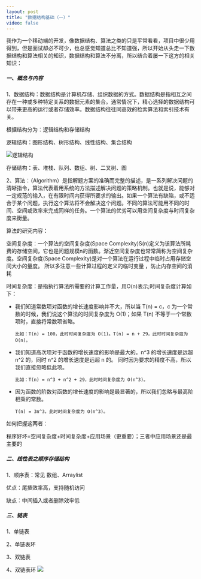 ```yaml
---
layout: post
title: "数据结构基础（一）"
video: false
---
```


​	我作为一个移动端的开发，像数据结构、算法之类的只是平常看看，项目中很少用得到，但是面试却必不可少，也总感觉知道总比不知道强，所以开始从头走一下数据结构和算法相关的知识，数据结构和算法不分离，所以结合着屡一下这方的相关知识：

##### 一、概念与内容

1、数据结构：数据结构是计算机存储、组织数据的方式。数据结构是指相互之间存在一种或多种特定关系的数据元素的集合。通常情况下，精心选择的数据结构可以带来更高的运行或者存储效率。数据结构往往同高效的检索算法和索引技术有关。

根据结构分为：逻辑结构和存储结构

逻辑结构：图形结构、树形结构、线性结构、集合结构   

![逻辑结构](http://qn.bingying.online/18-12-18/88912005.jpg)

存储结构：表、堆栈、队列、数组、树、二叉树、图

2、算法：（Algorithm）是指解题方案的准确而完整的描述，是一系列解决问题的清晰指令，算法代表着用系统的方法描述解决问题的策略机制。也就是说，能够对一定规范的输入，在有限时间内获得所要求的输出。如果一个算法有缺陷，或不适合于某个问题，执行这个算法将不会解决这个问题。不同的算法可能用不同的时间、空间或效率来完成同样的任务。一个算法的优劣可以用空间复杂度与时间复杂度来衡量。

算法的研究内容：

空间复杂度：一个算法的空间复杂度(Space Complexity)S(n)定义为该算法所耗费的存储空间，它也是问题规模n的函数。渐近空间复杂度也常常简称为空间复杂度。空间复杂度(Space Complexity)是对一个算法在运行过程中临时占用存储空间大小的量度。   所以多注意一些计算过程的定义的临时变量 ，防止内存空间的消耗

时间复杂度：是指执行算法所需要的计算工作量，用O(n)表示;时间复杂度计算如下：

* 我们知道常数项对函数的增长速度影响并不大，所以当 T(n) = c，c 为一个常数的时候，我们说这个算法的时间复杂度为 O(1)；如果 T(n) 不等于一个常数项时，直接将常数项省略。

  ```
  比如：T(n) = 100，此时时间复杂度为 O(1)。T(n) = n + 29，此时时间复杂度为 O(n)。
  ```

* 我们知道高次项对于函数的增长速度的影响是最大的。n^3 的增长速度是远超 n^2 的，同时 n^2 的增长速度是远超 n 的。 同时因为要求的精度不高，所以我们直接忽略低此项。

  ```
  比如：T(n) = n^3 + n^2 + 29，此时时间复杂度为 O(n^3)。
  ```

* 因为函数的阶数对函数的增长速度的影响是最显著的，所以我们忽略与最高阶相乘的常数。

  ```
  T(n) = 3n^3，此时时间复杂度为 O(n^3)。
  ```

如何把握这两者：

程序好坏=空间复杂度+时间复杂度+应用场景（更重要）；三者中应用场景还是最主要的

##### 二、线性表之顺序存储结构

1、顺序表：常见 数组、Arraylist

优点：尾插效率高，支持随机访问

缺点：中间插入或者删除效率低 

##### 三、链表

1、单链表

2、单链表环

3、双链表

4、双链表环
![](http://qn.bingying.online/%E9%A6%96%E9%A1%B5%E6%98%BE%E9%9A%90%E9%80%BB%E8%BE%91.jpg)
